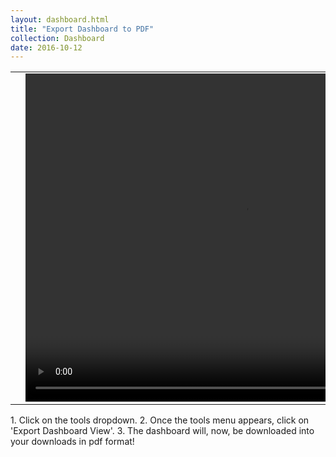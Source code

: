 ```yaml
---
layout: dashboard.html
title: "Export Dashboard to PDF"
collection: Dashboard
date: 2016-10-12
---
```


<table>
<tr>
<td width="50px"></td>
<td width="700px">
<video width="700" height="525" controls>
	<source src="/assets/video/How_to_export_your_dashboard.mp4" type="video/mp4">
	Your browser does not support the video tag.
</video>
</td>
<td width="50px"></td>
</tr>
</table>
1. Click on the tools dropdown.
2. Once the tools menu appears, click on 'Export Dashboard View'.
3. The dashboard will, now, be downloaded into your downloads in pdf format!
